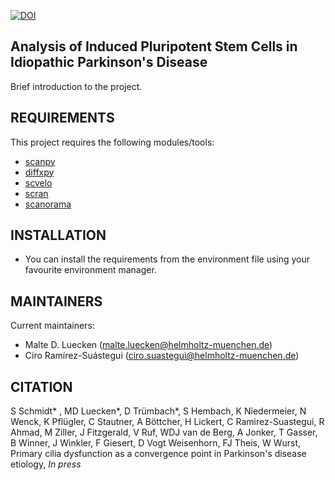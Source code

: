 [![DOI](https://zenodo.org/badge/229279478.svg)](https://zenodo.org/badge/latestdoi/229279478)


Analysis of Induced Pluripotent Stem Cells in Idiopathic Parkinson's Disease
------------

Brief introduction to the project.

REQUIREMENTS
------------

This project requires the following modules/tools:

* [scanpy](https://scanpy.readthedocs.io/)
* [diffxpy](https://diffxpy.readthedocs.io/)
* [scvelo](https://scvelo.readthedocs.io/)
* [scran](https://bioconductor.org/packages/release/bioc/html/scran.html)
* [scanorama](https://github.com/brianhie/scanorama)

INSTALLATION
------------

* You can install the requirements from the environment file using your favourite environment manager.

MAINTAINERS
-----------

Current maintainers:
* ‪Malte D. Luecken (malte.luecken@helmholtz-muenchen.de)
* Ciro Ramírez-Suástegui (ciro.suastegui@helmholtz-muenchen.de)

CITATION
-----------
S Schmidt* , MD Luecken*, D Trümbach*, S Hembach, K Niedermeier, N Wenck, K Pflügler, C Stautner, A Böttcher, H Lickert, C Ramirez-Suastegui, R Ahmad, M Ziller, J Fitzgerald, V Ruf, WDJ van de Berg, A Jonker, T Gasser, B Winner, J Winkler, F Giesert, D Vogt Weisenhorn, FJ Theis, W Wurst, Primary cilia dysfunction as a convergence point in Parkinson's disease etiology, *In press*
